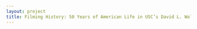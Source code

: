 ```yaml
--- 
layout: project 
title: Filming History: 50 Years of American Life in USC’s David L. Wolper Collection
---
```




